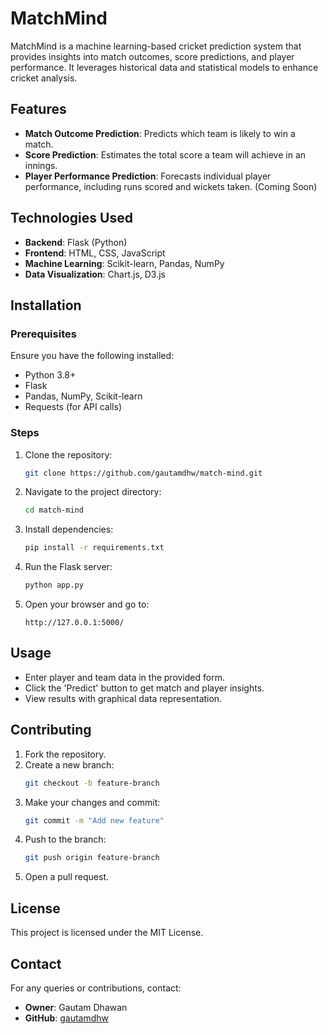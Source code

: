 # MatchMind

MatchMind is a machine learning-based cricket prediction system that provides insights into match outcomes, score predictions, and player performance. It leverages historical data and statistical models to enhance cricket analysis.

## Features
- **Match Outcome Prediction**: Predicts which team is likely to win a match.
- **Score Prediction**: Estimates the total score a team will achieve in an innings.
- **Player Performance Prediction**: Forecasts individual player performance, including runs scored and wickets taken. (Coming Soon)
  
## Technologies Used
- **Backend**: Flask (Python)
- **Frontend**: HTML, CSS, JavaScript
- **Machine Learning**: Scikit-learn, Pandas, NumPy
- **Data Visualization**: Chart.js, D3.js

## Installation
### Prerequisites
Ensure you have the following installed:
- Python 3.8+
- Flask
- Pandas, NumPy, Scikit-learn
- Requests (for API calls)

### Steps
1. Clone the repository:
   ```sh
   git clone https://github.com/gautamdhw/match-mind.git
   ```
2. Navigate to the project directory:
   ```sh
   cd match-mind
   ```
3. Install dependencies:
   ```sh
   pip install -r requirements.txt
   ```
4. Run the Flask server:
   ```sh
   python app.py
   ```
5. Open your browser and go to:
   ```
   http://127.0.0.1:5000/
   ```

## Usage
- Enter player and team data in the provided form.
- Click the 'Predict' button to get match and player insights.
- View results with graphical data representation.

## Contributing
1. Fork the repository.
2. Create a new branch:
   ```sh
   git checkout -b feature-branch
   ```
3. Make your changes and commit:
   ```sh
   git commit -m "Add new feature"
   ```
4. Push to the branch:
   ```sh
   git push origin feature-branch
   ```
5. Open a pull request.

## License
This project is licensed under the MIT License.

## Contact
For any queries or contributions, contact:
- **Owner**: Gautam Dhawan
- **GitHub**: [gautamdhw](https://github.com/gautamdhw)

